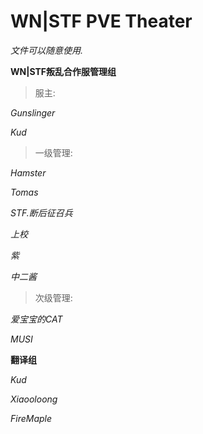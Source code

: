 # WN|STF PVE Theater

_文件可以随意使用._


**__WN|STF叛乱合作服管理组__**

>服主:

_Gunslinger_

_Kud_


>一级管理:

_Hamster_

_Tomas_

_STF.断后征召兵_

_上校_

_紫_

_中二酱_


>次级管理:

_爱宝宝的CAT_

_MUSI_


**__翻译组__**

_Kud_

_Xiaooloong_

_FireMaple_